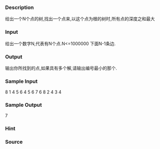 
### Description
给出一个N个点的树,找出一个点来,以这个点为根的树时,所有点的深度之和最大
### Input
给出一个数字N,代表有N个点.N<=1000000 下面N-1条边.
### Output
输出你所找到的点,如果具有多个解,请输出编号最小的那个.
### Sample Input
8
1 4
5 6
4 5
6 7
6 8
2 4
3 4
### Sample Output
7
### Hint

### Source
